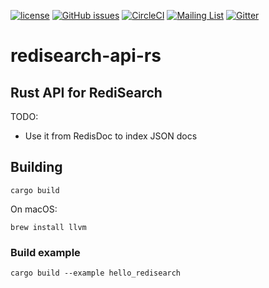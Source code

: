 [![license](https://img.shields.io/github/license/RediSearch/redisearch-api-rs.svg)](https://github.com/RediSearch/redisearch-api-rs)
[![GitHub issues](https://img.shields.io/github/release/RediSearch/redisearch-api-rs.svg)](https://github.com/RediSearch/redisearch-api-rs/releases/latest)
[![CircleCI](https://circleci.com/gh/RediSearch/redisearch-api-rs/tree/master.svg?style=svg)](https://circleci.com/gh/RediSearch/redisearch-api-rs/tree/master)
[![Mailing List](https://img.shields.io/badge/Mailing%20List-RediSearch-blue)](https://groups.google.com/forum/#!forum/redisearch)
[![Gitter](https://badges.gitter.im/RedisLabs/RediSearch.svg)](https://gitter.im/RedisLabs/RediSearch?utm_source=badge&utm_medium=badge&utm_campaign=pr-badge)

# redisearch-api-rs

## Rust API for RediSearch

TODO:

- Use it from RedisDoc to index JSON docs

## Building

    cargo build

On macOS:

    brew install llvm

### Build example

    cargo build --example hello_redisearch

